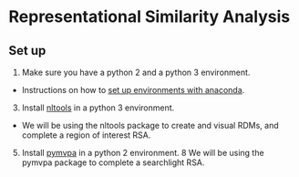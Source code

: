 # Representational Similarity Analysis

## Set up
1. Make sure you have a python 2 and a python 3 environment.
  * Instructions on how to [set up environments with anaconda](https://docs.anaconda.com/anaconda/user-guide/tasks/switch-environment/).
3. Install [nltools](https://nltools.org/install.html) in a python 3 environment.
  * We will be using the nltools package to create and visual RDMs, and complete a region of interest RSA.
5. Install [pymvpa](pymvpa.org/installation.html) in a python 2 environment.
  8 We will be using the pymvpa package to complete a searchlight RSA.
